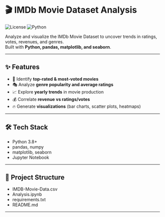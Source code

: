 # 🎬 IMDb Movie Dataset Analysis

![License](https://img.shields.io/badge/license-MIT-green)
![Python](https://img.shields.io/badge/python-3.8%2B-blue)

Analyze and visualize the IMDb Movie Dataset to uncover trends in ratings, votes, revenues, and genres.  
Built with **Python, pandas, matplotlib, and seaborn**.

---

## ✨ Features
- 📌 Identify **top-rated & most-voted movies**
- 🎭 Analyze **genre popularity and average ratings**
- 📈 Explore **yearly trends** in movie production
- 💰 Correlate **revenue vs ratings/votes**
- 🔥 Generate **visualizations** (bar charts, scatter plots, heatmaps)

---

## 🛠️ Tech Stack
- Python 3.8+
- pandas, numpy
- matplotlib, seaborn
- Jupyter Notebook

---
## 📂 Project Structure

- IMDB-Movie-Data.csv
- Analysis.ipynb
- requirements.txt
- README.md

---
